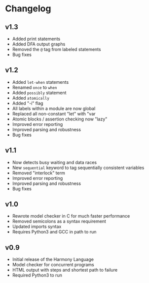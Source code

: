 # Changelog

## v1.3
 - Added print statements
 - Added DFA output graphs
 - Removed the `@` tag from labeled statements
 - Bug fixes

## v1.2
 - Added `let-when` statements
  - Renamed `once` to `when`
 - Added `possibly` statement
 - Added `atomically`
 - Added "-i" flag
 - All labels within a module are now global
 - Replaced all non-constant "let" with "var
 - Atomic blocks / assertion checking now "lazy"
 - Improved error reporting
 - Improved parsing and robustness
 - Bug fixes

## v1.1
 - Now detects busy waiting and data races
 - New `sequential` keyword to tag sequentially consistent variables 
 - Removed "interlock" term
 - Improved error reporting
 - Improved parsing and robustness
 - Bug fixes

## v1.0
 - Rewrote model checker in C for much faster performance
 - Removed semicolons as a syntax requirement
 - Updated imports syntax
 - Requires Python3 and GCC in path to run

## v0.9
 - Initial release of the Harmony Language
 - Model checker for concurrent programs
 - HTML output with steps and shortest path to failure
 - Required Python3 to run